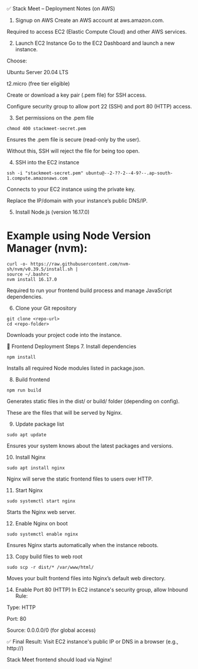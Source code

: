 ✅ Stack Meet – Deployment Notes (on AWS)

1. Signup on AWS
   Create an AWS account at aws.amazon.com.

Required to access EC2 (Elastic Compute Cloud) and other AWS services.

2. Launch EC2 Instance
   Go to the EC2 Dashboard and launch a new instance.

Choose:

Ubuntu Server 20.04 LTS

t2.micro (free tier eligible)

Create or download a key pair (.pem file) for SSH access.

Configure security group to allow port 22 (SSH) and port 80 (HTTP) access.

3. Set permissions on the .pem file

```
chmod 400 stackmeet-secret.pem
```

Ensures the .pem file is secure (read-only by the user).

Without this, SSH will reject the file for being too open.

4. SSH into the EC2 instance

```
ssh -i "stackmeet-secret.pem" ubuntu@--2-??-2--4-9?--.ap-south-1.compute.amazonaws.com
```

Connects to your EC2 instance using the private key.

Replace the IP/domain with your instance’s public DNS/IP.

5. Install Node.js (version 16.17.0)

# Example using Node Version Manager (nvm):

```
curl -o- https://raw.githubusercontent.com/nvm-sh/nvm/v0.39.5/install.sh |
source ~/.bashrc
nvm install 16.17.0
```

Required to run your frontend build process and manage JavaScript dependencies.

6. Clone your Git repository

```
git clone <repo-url>
cd <repo-folder>
```

Downloads your project code into the instance.

🔧 Frontend Deployment Steps 7. Install dependencies

```
npm install
```

Installs all required Node modules listed in package.json.

8. Build frontend

```
npm run build
```

Generates static files in the dist/ or build/ folder (depending on config).

These are the files that will be served by Nginx.

9. Update package list

```
sudo apt update
```

Ensures your system knows about the latest packages and versions.

10. Install Nginx

```
sudo apt install nginx
```

Nginx will serve the static frontend files to users over HTTP.

11. Start Nginx

```
sudo systemctl start nginx
```

Starts the Nginx web server.

12. Enable Nginx on boot

```
sudo systemctl enable nginx
```

Ensures Nginx starts automatically when the instance reboots.

13. Copy build files to web root

```
sudo scp -r dist/* /var/www/html/
```

Moves your built frontend files into Nginx’s default web directory.

14. Enable Port 80 (HTTP)
    In EC2 instance's security group, allow Inbound Rule:

Type: HTTP

Port: 80

Source: 0.0.0.0/0 (for global access)

✅ Final Result:
Visit EC2 instance's public IP or DNS in a browser (e.g., http://<public-ip>)

Stack Meet frontend should load via Nginx!

